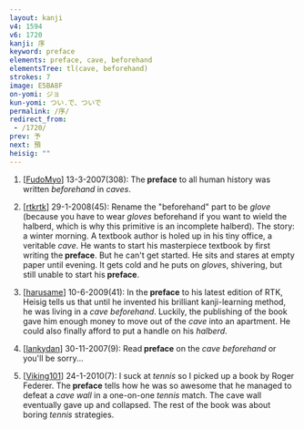 ```yaml
---
layout: kanji
v4: 1594
v6: 1720
kanji: 序
keyword: preface
elements: preface, cave, beforehand
elementsTree: tl(cave, beforehand)
strokes: 7
image: E5BA8F
on-yomi: ジョ
kun-yomi: つい.で、ついで
permalink: /序/
redirect_from:
 - /1720/
prev: 予
next: 預
heisig: ""
---
```


1) [<a href="http://kanji.koohii.com/profile/FudoMyo">FudoMyo</a>] 13-3-2007(308): The<strong> preface</strong> to all human history was written <em>beforehand</em> in <em>caves</em>.

2) [<a href="http://kanji.koohii.com/profile/rtkrtk">rtkrtk</a>] 29-1-2008(45): Rename the &quot;beforehand&quot; part to be <em>glove</em> (because you have to wear <em>gloves</em> beforehand if you want to wield the halberd, which is why this primitive is an incomplete halberd). The story: a winter morning. A textbook author is holed up in his tiny office, a veritable <em>cave</em>. He wants to start his masterpiece textbook by first writing the<strong> preface</strong>. But he can&#039;t get started. He sits and stares at empty paper until evening. It gets cold and he puts on <em>glove</em>s, shivering, but still unable to start his<strong> preface</strong>.

3) [<a href="http://kanji.koohii.com/profile/harusame">harusame</a>] 10-6-2009(41): In the<strong> preface</strong> to his latest edition of RTK, Heisig tells us that until he invented his brilliant kanji-learning method, he was living in a <em>cave beforehand</em>. Luckily, the publishing of the book gave him enough money to move out of the <em>cave</em> into an apartment. He could also finally afford to put a handle on his <em>halberd</em>.

4) [<a href="http://kanji.koohii.com/profile/lankydan">lankydan</a>] 30-11-2007(9): Read<strong> preface</strong> on the <em>cave beforehand</em> or you&#039;ll be sorry...

5) [<a href="http://kanji.koohii.com/profile/Viking101">Viking101</a>] 24-1-2010(7): I suck at <em>tennis</em> so I picked up a book by Roger Federer. The<strong> preface</strong> tells how he was so awesome that he managed to defeat a <em>cave wall</em> in a one-on-one <em>tennis</em> match. The cave wall eventually gave up and collapsed. The rest of the book was about boring <em>tennis</em> strategies.

